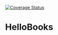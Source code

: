 [![Coverage Status](https://coveralls.io/repos/github/torkpe/HelloBooks/badge.svg?branch=chore%2F153101889%2Frefactor-codebase)](https://coveralls.io/github/torkpe/HelloBooks?branch=chore%2F153101889%2Frefactor-codebase)
# HelloBooks
